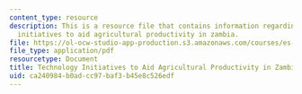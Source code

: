 ```yaml
---
content_type: resource
description: This is a resource file that contains information regarding technology
  initiatives to aid agricultural productivity in zambia.
file: https://ol-ocw-studio-app-production.s3.amazonaws.com/courses/es-259-information-and-communication-technology-in-africa-spring-2006/ca240984b0adcc97baf3b45e8c526edf_MITES_259S06_dafalla1_3.pdf
file_type: application/pdf
resourcetype: Document
title: Technology Initiatives to Aid Agricultural Productivity in Zambia
uid: ca240984-b0ad-cc97-baf3-b45e8c526edf
---
```

